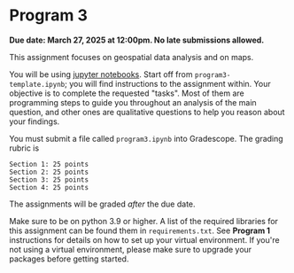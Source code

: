 # Program 3

**Due date: March 27, 2025 at 12:00pm. No late submissions allowed.**

This assignment focuses on geospatial data analysis and on maps.

You will be using [jupyter notebooks](https://jupyter.org/). Start off from `program3-template.ipynb`; you will find instructions to the assignment within. Your objective is to complete the requested "tasks". Most of them are programming steps to guide you throughout an analysis of the main question, and other ones are qualitative questions to help you reason about your findings.

You must submit a file called `program3.ipynb` into Gradescope. The grading rubric is

```
Section 1: 25 points
Section 2: 25 points
Section 3: 25 points
Section 4: 25 points
```
The assignments will be graded _after_ the due date. 

Make sure to be on python 3.9 or higher. A list of the required libraries for this assignment can be found them in `requirements.txt`. See **Program 1** instructions for details on how to set up your virtual environment. If you're not using a virtual environment, please make sure to upgrade your packages before getting started.


